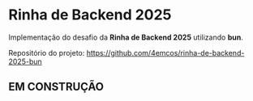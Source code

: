 # Rinha de Backend 2025

Implementação do desafio da **Rinha de Backend 2025** utilizando **bun**.

Repositório do projeto: https://github.com/4emcos/rinha-de-backend-2025-bun


## EM CONSTRUÇÃO
